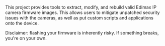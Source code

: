 This project provides tools to extract, modify, and rebuild valid Edimax IP camera firmware images. This allows users to mitigate unpatched security issues with the cameras, as well as put custom scripts and applications onto the device.

Disclaimer: flashing your firmware is inherently risky. If something breaks, you're on your own.